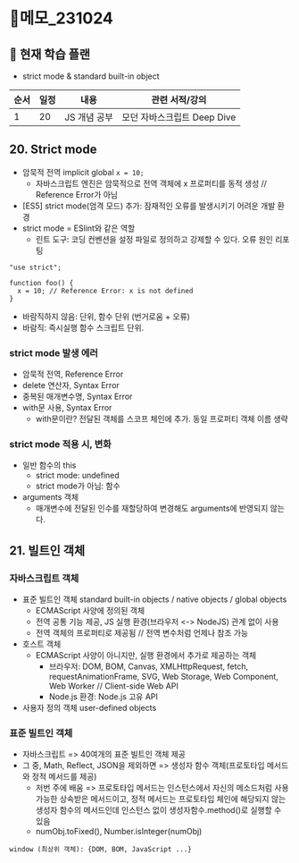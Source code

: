 # 📝메모\_231024

## 🔎 현재 학습 플랜

- strict mode & standard built-in object

| 순서 | 일정 | 내용         | 관련 서적/강의              |
| ---- | ---- | ------------ | --------------------------- |
| 1    | 20   | JS 개념 공부 | 모던 자바스크립트 Deep Dive |

## 20. Strict mode

- 암묵적 전역 implicit global `x = 10;`
  - 자바스크립트 엔진은 암묵적으로 전역 객체에 x 프로퍼티를 동적 생성 // Reference Error가 아님
- [ES5] strict mode(엄격 모드) 추가: 잠재적인 오류를 발생시키기 어려운 개발 환경
- strict mode = ESlint와 같은 역할
  - 린트 도구: 코딩 컨벤션을 설정 파일로 정의하고 강제할 수 있다. 오류 원인 리포팅

```tsx
"use strict";

function foo() {
  x = 10; // Reference Error: x is not defined
}
```

- 바람직하지 않음: <script></script> 단위, 함수 단위 (번거로움 + 오류)
- 바람직: 즉시실행 함수 스크립트 단위.

### strict mode 발생 에러

- 암묵적 전역, Reference Error
- delete 연산자, Syntax Error
- 중복된 매개변수명, Syntax Error
- with문 사용, Syntax Error
  - with문이란? 전달된 객체를 스코프 체인에 추가. 동일 프로퍼티 객체 이름 생략

### strict mode 적용 시, 변화

- 일반 함수의 this
  - strict mode: undefined
  - strict mode가 아님: 함수
- arguments 객체
  - 매개변수에 전달된 인수를 재할당하여 변경해도 arguments에 반영되지 않는다.

## 21. 빌트인 객체

### 자바스크립트 객체

- 표준 빌트인 객체 standard built-in objects / native objects / global objects
  - ECMAScript 사양에 정의된 객체
  - 전역 공통 기능 제공, JS 실행 환경(브라우저 <-> NodeJS) 관계 없이 사용
  - 전역 객체의 프로퍼티로 제공됨 // 전역 변수처럼 언제나 참조 가능
- 호스트 객체
  - ECMAScript 사양이 아니지만, 실행 환경에서 추가로 제공하는 객체
    - 브라우저: DOM, BOM, Canvas, XMLHttpRequest, fetch, requestAnimationFrame, SVG, Web Storage, Web Component, Web Worker // Client-side Web API
    - Node.js 환경: Node.js 고유 API
- 사용자 정의 객체 user-defined objects

### 표준 빌트인 객체

- 자바스크립트 => 40여개의 표준 빌트인 객체 제공
- 그 중, Math, Reflect, JSON을 제외하면 => 생성자 함수 객체(프로토타입 메서드와 정적 메서드를 제공)
  - 저번 주에 배움 => 프로토타입 메서드는 인스턴스에서 자신의 메소드처럼 사용가능한 상속받은 메서드이고, 정적 메서드는 프로토타입 체인에 해당되지 않는 생성자 함수의 메서드인데 인스턴스 없이 생성자함수.method()로 실행할 수 있음
  - numObj.toFixed(), Number.isInteger(numObj)

```
window (최상위 객체): {DOM, BOM, JavaScript ...}
```
